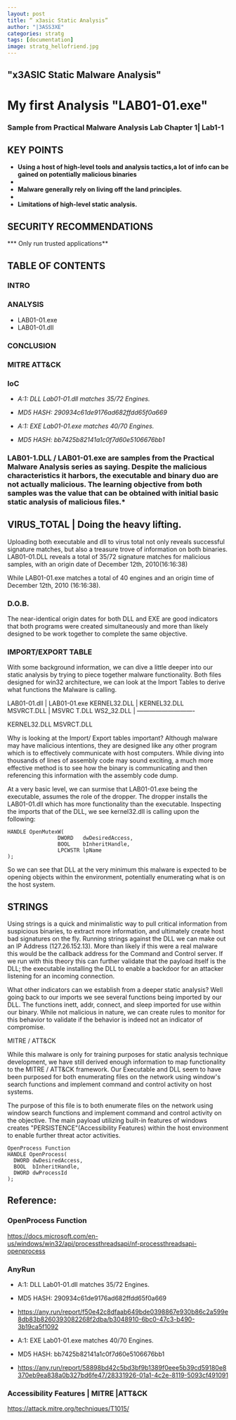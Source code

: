 ```yaml
---
layout: post
title: “ x3asic Static Analysis”
author: "|3ASS3XE"
categories: stratg
tags: [documentation]
image: stratg_hellofriend.jpg
---
```

## "x3ASIC Static Malware Analysis"

# My first Analysis "LAB01-01.exe"

### Sample from Practical Malware Analysis Lab Chapter 1| Lab1-1

## KEY POINTS

* **Using a host of high-level tools and analysis tactics,a lot of info can be gained on potentially malicious binaries**
*
* **Malware generally rely on living off the land principles.**
*
* **Limitations of high-level static analysis.**

## SECURITY RECOMMENDATIONS

***  Only run trusted applications**

## TABLE OF CONTENTS

### INTRO
### ANALYSIS
* LAB01-01.exe
* LAB01-01.dll

### CONCLUSION
### MITRE ATT&CK
### IoC
* *A:1: DLL Lab01-01.dll matches 35/72 Engines.*
* *MD5 HASH:    290934c61de9176ad682ffdd65f0a669*

* *A:1: EXE  Lab01-01.exe matches 40/70 Engines.*
* *MD5 HASH:    bb7425b82141a1c0f7d60e5106676bb1*

### LAB01-1.DLL / LAB01-01.exe are samples from the  Practical Malware Analysis series as saying.   Despite the malicious characteristics it harbors, the executable and binary duo are not actually malicious.  The learning objective from both samples was the value that can be obtained with initial basic static analysis of malicious files.*

## VIRUS_TOTAL | Doing the heavy lifting.

Uploading both executable and dll to virus total not only reveals successful signature matches, but also a treasure trove of information on both binaries.
LAB01-01.DLL reveals a total of 35/72 signature matches for malicious samples, with an origin date of December 12th, 2010(16:16:38)

While LAB01-01.exe matches a total of 40 engines and an origin time of December 12th, 2010 (16:16:38).  

### D.O.B.
The near-identical origin dates for both DLL and EXE are good indicators that both programs were created simultaneously and more than likely designed to be work together to complete the same objective.

### IMPORT/EXPORT TABLE
With some background information, we can dive a little deeper into our static analysis by trying to piece together malware functionality.  Both files designed for win32 architecture, we can look at the Import Tables to derive what functions the Malware is calling.  

LAB01-01.dll      | LAB01-01.exe
KERNEL32.DLL   |     KERNEL32.DLL  
MSVRCT.DLL	      |	     MSVRC T.DLL
WS2_32.DLL       |    —————————-


KERNEL32.DLL
MSVRCT.DLL


Why is looking at the Import/ Export tables important?  Although malware may have malicious intentions, they are designed like any other program which is to effectively communicate with host computers.  While diving into thousands of lines of assembly code may sound exciting, a much more effective method is to see how the binary is communicating and then referencing this information with the assembly code dump.

At a very basic level, we can surmise that LAB01-01.exe being the executable, assumes the role of the dropper.  The dropper installs the LAB01-01.dll which has more functionality than the executable.   Inspecting the imports that of the DLL, we see kernel32.dll is calling upon the following:
```
HANDLE OpenMutexW(
                DWORD   dwDesiredAccess,
                BOOL    bInheritHandle,
                LPCWSTR lpName
);
```

So we can see that DLL at the very minimum this malware is expected to be opening objects within the environment, potentially enumerating what is on the host system.

## STRINGS

Using strings is a quick and minimalistic way to pull critical information from suspicious binaries,  to extract more information, and ultimately create host bad signatures on the fly.  Running strings against the DLL we can make out an IP Address (127.26.152.13).  More than likely if this were a real malware this would be the callback address for the Command and Control server.  If we run with this theory this can further validate that the payload itself is the DLL; the executable installing the DLL to enable a backdoor for an attacker listening for an incoming connection.

What other indicators can we establish from a deeper static analysis?  Well going back to our imports we see several functions being imported by our DLL.  The functions inett, addr, connect, and sleep imported for use within our binary. While not malicious in nature, we can create rules to monitor for this behavior to validate if the behavior is indeed not an indicator of compromise.

MITRE / ATT&CK

While this malware is only for training purposes for static analysis technique development, we have still derived enough information to map functionality to the MITRE / ATT&CK framework.  Our Executable and DLL seem to have been purposed for both enumerating files on the network using window's search functions and implement command and control activity on host systems.

The purpose of this file is to both enumerate files on the network using window search functions and implement command and control activity on the objective.  The main payload utilizing built-in features of windows creates "PERSISTENCE"(Accessibility Features) within the host environment to enable further threat actor activities.

```
OpenProcess Function
HANDLE OpenProcess(
  DWORD dwDesiredAccess,
  BOOL  bInheritHandle,
  DWORD dwProcessId
);
```

## Reference:
### OpenProcess Function
https://docs.microsoft.com/en-us/windows/win32/api/processthreadsapi/nf-processthreadsapi-openprocess

### AnyRun
* A:1: DLL Lab01-01.dll matches 35/72 Engines.
* MD5 HASH:   290934c61de9176ad682ffdd65f0a669
* https://any.run/report/f50e42c8dfaab649bde0398867e930b86c2a599e8db83b8260393082268f2dba/b3048910-6bc0-47c3-b490-3b19ca5f1092

 * A:1: EXE  Lab01-01.exe matches 40/70 Engines.
 * MD5 HASH:    bb7425b82141a1c0f7d60e5106676bb1
 * https://any.run/report/58898bd42c5bd3bf9b1389f0eee5b39cd59180e8370eb9ea838a0b327bd6fe47/28331926-01a1-4c2e-8119-5093cf491091


### Accessibility Features | MITRE |ATT&CK
https://attack.mitre.org/techniques/T1015/
